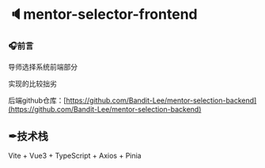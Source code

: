 # 🔈mentor-selector-frontend

### 🎧前言

导师选择系统前端部分

实现的比较拙劣

后端github仓库：[https://github.com/Bandit-Lee/mentor-selection-backend](https://github.com/Bandit-Lee/mentor-selection-backend)



## ✒技术栈

Vite + Vue3 + TypeScript + Axios + Pinia



